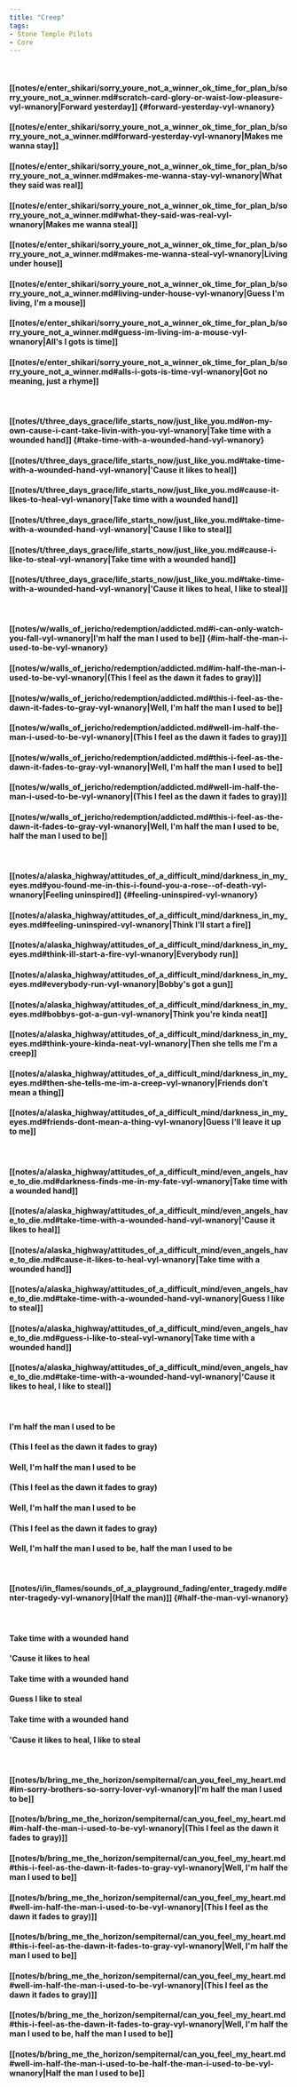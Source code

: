 ```yaml
---
title: "Creep"
tags:
- Stone Temple Pilots
- Core
---
```

&nbsp;
#### [[notes/e/enter_shikari/sorry_youre_not_a_winner_ok_time_for_plan_b/sorry_youre_not_a_winner.md#scratch-card-glory-or-waist-low-pleasure-vyl-wnanory|Forward yesterday]] {#forward-yesterday-vyl-wnanory}
#### [[notes/e/enter_shikari/sorry_youre_not_a_winner_ok_time_for_plan_b/sorry_youre_not_a_winner.md#forward-yesterday-vyl-wnanory|Makes me wanna stay]]
#### [[notes/e/enter_shikari/sorry_youre_not_a_winner_ok_time_for_plan_b/sorry_youre_not_a_winner.md#makes-me-wanna-stay-vyl-wnanory|What they said was real]]
#### [[notes/e/enter_shikari/sorry_youre_not_a_winner_ok_time_for_plan_b/sorry_youre_not_a_winner.md#what-they-said-was-real-vyl-wnanory|Makes me wanna steal]]
#### [[notes/e/enter_shikari/sorry_youre_not_a_winner_ok_time_for_plan_b/sorry_youre_not_a_winner.md#makes-me-wanna-steal-vyl-wnanory|Living under house]]
#### [[notes/e/enter_shikari/sorry_youre_not_a_winner_ok_time_for_plan_b/sorry_youre_not_a_winner.md#living-under-house-vyl-wnanory|Guess I'm living, I'm a mouse]]
#### [[notes/e/enter_shikari/sorry_youre_not_a_winner_ok_time_for_plan_b/sorry_youre_not_a_winner.md#guess-im-living-im-a-mouse-vyl-wnanory|All's I gots is time]]
#### [[notes/e/enter_shikari/sorry_youre_not_a_winner_ok_time_for_plan_b/sorry_youre_not_a_winner.md#alls-i-gots-is-time-vyl-wnanory|Got no meaning, just a rhyme]]
&nbsp;
#### [[notes/t/three_days_grace/life_starts_now/just_like_you.md#on-my-own-cause-i-cant-take-livin-with-you-vyl-wnanory|Take time with a wounded hand]] {#take-time-with-a-wounded-hand-vyl-wnanory}
#### [[notes/t/three_days_grace/life_starts_now/just_like_you.md#take-time-with-a-wounded-hand-vyl-wnanory|'Cause it likes to heal]]
#### [[notes/t/three_days_grace/life_starts_now/just_like_you.md#cause-it-likes-to-heal-vyl-wnanory|Take time with a wounded hand]]
#### [[notes/t/three_days_grace/life_starts_now/just_like_you.md#take-time-with-a-wounded-hand-vyl-wnanory|'Cause I like to steal]]
#### [[notes/t/three_days_grace/life_starts_now/just_like_you.md#cause-i-like-to-steal-vyl-wnanory|Take time with a wounded hand]]
#### [[notes/t/three_days_grace/life_starts_now/just_like_you.md#take-time-with-a-wounded-hand-vyl-wnanory|'Cause it likes to heal, I like to steal]]
&nbsp;
#### [[notes/w/walls_of_jericho/redemption/addicted.md#i-can-only-watch-you-fall-vyl-wnanory|I'm half the man I used to be]] {#im-half-the-man-i-used-to-be-vyl-wnanory}
#### [[notes/w/walls_of_jericho/redemption/addicted.md#im-half-the-man-i-used-to-be-vyl-wnanory|(This I feel as the dawn it fades to gray)]]
#### [[notes/w/walls_of_jericho/redemption/addicted.md#this-i-feel-as-the-dawn-it-fades-to-gray-vyl-wnanory|Well, I'm half the man I used to be]]
#### [[notes/w/walls_of_jericho/redemption/addicted.md#well-im-half-the-man-i-used-to-be-vyl-wnanory|(This I feel as the dawn it fades to gray)]]
#### [[notes/w/walls_of_jericho/redemption/addicted.md#this-i-feel-as-the-dawn-it-fades-to-gray-vyl-wnanory|Well, I'm half the man I used to be]]
#### [[notes/w/walls_of_jericho/redemption/addicted.md#well-im-half-the-man-i-used-to-be-vyl-wnanory|(This I feel as the dawn it fades to gray)]]
#### [[notes/w/walls_of_jericho/redemption/addicted.md#this-i-feel-as-the-dawn-it-fades-to-gray-vyl-wnanory|Well, I'm half the man I used to be, half the man I used to be]]
&nbsp;
#### [[notes/a/alaska_highway/attitudes_of_a_difficult_mind/darkness_in_my_eyes.md#you-found-me-in-this-i-found-you-a-rose--of-death-vyl-wnanory|Feeling uninspired]] {#feeling-uninspired-vyl-wnanory}
#### [[notes/a/alaska_highway/attitudes_of_a_difficult_mind/darkness_in_my_eyes.md#feeling-uninspired-vyl-wnanory|Think I'll start a fire]]
#### [[notes/a/alaska_highway/attitudes_of_a_difficult_mind/darkness_in_my_eyes.md#think-ill-start-a-fire-vyl-wnanory|Everybody run]]
#### [[notes/a/alaska_highway/attitudes_of_a_difficult_mind/darkness_in_my_eyes.md#everybody-run-vyl-wnanory|Bobby's got a gun]]
#### [[notes/a/alaska_highway/attitudes_of_a_difficult_mind/darkness_in_my_eyes.md#bobbys-got-a-gun-vyl-wnanory|Think you're kinda neat]]
#### [[notes/a/alaska_highway/attitudes_of_a_difficult_mind/darkness_in_my_eyes.md#think-youre-kinda-neat-vyl-wnanory|Then she tells me I'm a creep]]
#### [[notes/a/alaska_highway/attitudes_of_a_difficult_mind/darkness_in_my_eyes.md#then-she-tells-me-im-a-creep-vyl-wnanory|Friends don't mean a thing]]
#### [[notes/a/alaska_highway/attitudes_of_a_difficult_mind/darkness_in_my_eyes.md#friends-dont-mean-a-thing-vyl-wnanory|Guess I'll leave it up to me]]
&nbsp;
#### [[notes/a/alaska_highway/attitudes_of_a_difficult_mind/even_angels_have_to_die.md#darkness-finds-me-in-my-fate-vyl-wnanory|Take time with a wounded hand]]
#### [[notes/a/alaska_highway/attitudes_of_a_difficult_mind/even_angels_have_to_die.md#take-time-with-a-wounded-hand-vyl-wnanory|'Cause it likes to heal]]
#### [[notes/a/alaska_highway/attitudes_of_a_difficult_mind/even_angels_have_to_die.md#cause-it-likes-to-heal-vyl-wnanory|Take time with a wounded hand]]
#### [[notes/a/alaska_highway/attitudes_of_a_difficult_mind/even_angels_have_to_die.md#take-time-with-a-wounded-hand-vyl-wnanory|Guess I like to steal]]
#### [[notes/a/alaska_highway/attitudes_of_a_difficult_mind/even_angels_have_to_die.md#guess-i-like-to-steal-vyl-wnanory|Take time with a wounded hand]]
#### [[notes/a/alaska_highway/attitudes_of_a_difficult_mind/even_angels_have_to_die.md#take-time-with-a-wounded-hand-vyl-wnanory|'Cause it likes to heal, I like to steal]]
&nbsp;
#### I'm half the man I used to be
#### (This I feel as the dawn it fades to gray)
#### Well, I'm half the man I used to be
#### (This I feel as the dawn it fades to gray)
#### Well, I'm half the man I used to be
#### (This I feel as the dawn it fades to gray)
#### Well, I'm half the man I used to be, half the man I used to be
&nbsp;
#### [[notes/i/in_flames/sounds_of_a_playground_fading/enter_tragedy.md#enter-tragedy-vyl-wnanory|(Half the man)]] {#half-the-man-vyl-wnanory}
&nbsp;
#### Take time with a wounded hand
#### 'Cause it likes to heal
#### Take time with a wounded hand
#### Guess I like to steal
#### Take time with a wounded hand
#### 'Cause it likes to heal, I like to steal
&nbsp;
#### [[notes/b/bring_me_the_horizon/sempiternal/can_you_feel_my_heart.md#im-sorry-brothers-so-sorry-lover-vyl-wnanory|I'm half the man I used to be]]
#### [[notes/b/bring_me_the_horizon/sempiternal/can_you_feel_my_heart.md#im-half-the-man-i-used-to-be-vyl-wnanory|(This I feel as the dawn it fades to gray)]]
#### [[notes/b/bring_me_the_horizon/sempiternal/can_you_feel_my_heart.md#this-i-feel-as-the-dawn-it-fades-to-gray-vyl-wnanory|Well, I'm half the man I used to be]]
#### [[notes/b/bring_me_the_horizon/sempiternal/can_you_feel_my_heart.md#well-im-half-the-man-i-used-to-be-vyl-wnanory|(This I feel as the dawn it fades to gray)]]
#### [[notes/b/bring_me_the_horizon/sempiternal/can_you_feel_my_heart.md#this-i-feel-as-the-dawn-it-fades-to-gray-vyl-wnanory|Well, I'm half the man I used to be]]
#### [[notes/b/bring_me_the_horizon/sempiternal/can_you_feel_my_heart.md#well-im-half-the-man-i-used-to-be-vyl-wnanory|(This I feel as the dawn it fades to gray)]]
#### [[notes/b/bring_me_the_horizon/sempiternal/can_you_feel_my_heart.md#this-i-feel-as-the-dawn-it-fades-to-gray-vyl-wnanory|Well, I'm half the man I used to be, half the man I used to be]]
#### [[notes/b/bring_me_the_horizon/sempiternal/can_you_feel_my_heart.md#well-im-half-the-man-i-used-to-be-half-the-man-i-used-to-be-vyl-wnanory|Half the man I used to be]]
